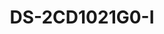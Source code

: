 ---
id: 9
title: "DS-2CD1021G0-I"
slug: "network-9"
subTitle: "2 MP Fixed Bullet Network Camera"
category: "networkcamera"
imgCard: "/src/assets/images/networkcamera/DS-2CD1021G0-I/DS-2CD1021G0-I-1.webp"
imgAlt: "DS-2CD1021G0-I"
thumbnails: [
  "/src/assets/images/networkcamera/DS-2CD1021G0-I/DS-2CD1021G0-I-1.webp",
  "/src/assets/images/networkcamera/DS-2CD1021G0-I/DS-2CD1021G0-I-2.webp",
  "/src/assets/images/networkcamera/DS-2CD1021G0-I/DS-2CD1021G0-I-3.webp",
]
features: [
  "High quality imaging with 2 MP resolution",
  "IP67-rated water and dust resistance for outdoor durability",
  "Easy installation with Power over Ethernet (PoE) technology",
]
rating: 5
reviewCount: 100
specifications: {
  Camera: {
    Image_Sensor: "1/2.9\" Progressive Scan CMOS",
    Max_Resolution: "1920 × 1080",
    Min_Illumination: "Color: 0.01 Lux @ (F2.2, AGC ON), B/W: 0 Lux with IR",
    Shutter_Time: "1/3 s to 1/100,000 s",
    Day_Night: "IR cut filter",
    Angle_Adjustment: "Pan: 0° to 360°, Tilt: 0° to 90°, Rotate: 0° to 360°"
  },
  Lens: {
    Lens_Type: "Fixed focal lens, 2.8 and 4 mm optional",
    Focal_Length_FOV: "2.8 mm: Horizontal FOV 94°, Vertical FOV 51°, Diagonal FOV 112°; 4 mm: Horizontal FOV 80°, Vertical FOV 44°, Diagonal FOV 94°",
    Lens_Mount: "M12",
    Iris_Type: "Fixed",
    Aperture: "F2.2"
  },
  Video: {
    Main_Stream: {
      "50_Hz": "25 fps (1920 × 1080, 1280 × 720)",
      "60_Hz": "30 fps (1920 × 1080, 1280 × 720)"
    },
    Sub_Stream: {
      "50_Hz": "25 fps (640 × 480, 640 × 360)",
      "60_Hz": "30 fps (640 × 480, 640 × 360)"
    },
    Video_Compression: {
      Main_Stream: "H.265+/H.265/H.264+/H.264",
      Sub_Stream: "H.265/H.264"
    },
    Video_Bit_Rate: "32 Kbps to 8 Mbps",
    H264_Type: "Baseline Profile, Main Profile, High Profile",
    H265_Type: "Main Profile",
    Bit_Rate_Control: "CBR, VBR"
  },
  Network: {
    Security: "Password protection, complicated password, watermark, basic and digest authentication for HTTP, security audit log, host authentication (MAC address)",
    Simultaneous_Live_View: "Up to 6 channels",
    API: "ISAPI, SDK",
    Protocols: "TCP/IP, ICMP, DHCP, DNS, HTTP, RTP, RTSP, NTP, IGMP, UDP, QoS",
    User_Host: "Up to 32 users; 3 user levels: administrator, operator, and user",
    Client: "iVMS-4200",
    Web_Browser: "Plug-in required live view: IE 10, IE 11; Local service: Chrome 57.0+, Firefox 52.0+"
  },
  Image: {
    Wide_Dynamic_Range: "Digital WDR",
    SNR: "≥ 52 dB",
    Day_Night_Switch: "Day, Night, Auto, Schedule",
    Image_Enhancement: "BLC, HLC, 3D DNR",
    Image_Settings: "Saturation, brightness, contrast, sharpness, gain, white balance, adjustable by client software or web browser"
  }
}
---